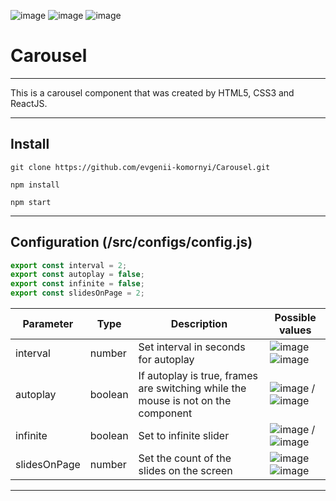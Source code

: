 ![image](https://img.shields.io/badge/created%20by-evgenii--komornyi-blue) ![image](https://img.shields.io/badge/npm-v6.14.6-blue) ![image](https://img.shields.io/badge/reactjs-v17.0.1-green)

# Carousel

---

This is a carousel component that was created by HTML5, CSS3 and ReactJS.

---

## Install

`git clone https://github.com/evgenii-komornyi/Carousel.git`

`npm install`

`npm start`

---

## Configuration (/src/configs/config.js)

```javascript
export const interval = 2;
export const autoplay = false;
export const infinite = false;
export const slidesOnPage = 2;
```

| Parameter    | Type    | Description                                                                       | Possible values                                                                                        |
| ------------ | ------- | --------------------------------------------------------------------------------- | ------------------------------------------------------------------------------------------------------ |
| interval     | number  | Set interval in seconds for autoplay                                              | ![image](https://img.shields.io/badge/min-1-green) ![image](https://img.shields.io/badge/max-∞-red)    |
| autoplay     | boolean | If autoplay is true, frames are switching while the mouse is not on the component | ![image](https://img.shields.io/badge/true-black) / ![image](https://img.shields.io/badge/false-black) |
| infinite     | boolean | Set to infinite slider                                                            | ![image](https://img.shields.io/badge/true-black) / ![image](https://img.shields.io/badge/false-black) |
| slidesOnPage | number  | Set the count of the slides on the screen                                         | ![image](https://img.shields.io/badge/min-1-green) ![image](https://img.shields.io/badge/max-4-red)    |

---
